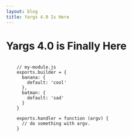 ```yaml
---
layout: blog
title: Yargs 4.0 Is Here
---
```


# Yargs 4.0 is Finally Here

<pre>
  <code class="hljs language-javascript">
    // my-module.js
    exports.builder = {
      banana: {
        default: 'cool'
      },
      batman: {
        default: 'sad'
      }
    }

    exports.handler = function (argv) {
      // do something with argv.
    }
  </code>
</pre>
